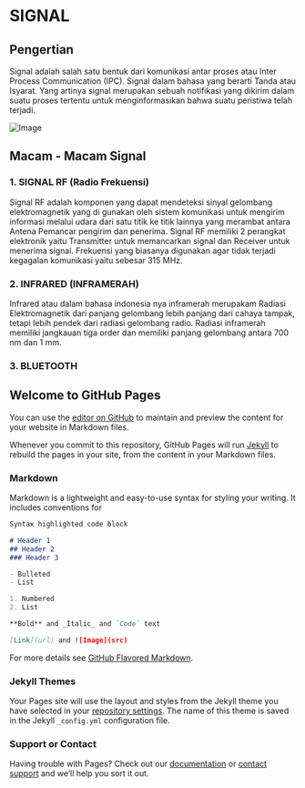 # SIGNAL

## Pengertian
  Signal adalah salah satu bentuk dari komunikasi antar proses atau Inter Process Communication (IPC).
Signal dalam bahasa yang berarti Tanda atau Isyarat. Yang artinya signal merupakan sebuah notifikasi yang
dikirim dalam suatu proses tertentu untuk menginformasikan bahwa suatu peristiwa
telah terjadi.

![Image](images (9))

## Macam - Macam Signal
### 1. SIGNAL RF (Radio Frekuensi)
   Signal RF adalah komponen yang dapat mendeteksi sinyal gelombang elektromagnetik yang di gunakan oleh
sistem komunikasi untuk mengirim informasi melalui udara dari satu titik ke titik lainnya yang merambat
antara Antena Pemancar pengirim dan penerima. Signal RF memiliki 2 perangkat elektronik yaitu Transmitter 
untuk memancarkan signal dan Receiver untuk menerima signal. Frekuensi yang biasanya digunakan agar tidak
terjadi kegagalan komunikasi yaitu sebesar 315 MHz.

### 2. INFRARED (INFRAMERAH)
   Infrared atau dalam bahasa indonesia nya inframerah merupakam Radiasi Elektromagnetik dari panjang
gelombang lebih panjang dari cahaya tampak, tetapi lebih pendek dari radiasi gelombang radio. Radiasi
inframerah memiliki jangkauan tiga order dan memiliki panjang gelombang antara 700 nm dan 1 mm.

### 3. BLUETOOTH
        







## Welcome to GitHub Pages

You can use the [editor on GitHub](https://github.com/Raihana22/Tugas-WAN-SINYAL/edit/gh-pages/index.md) to maintain and preview the content for your website in Markdown files.

Whenever you commit to this repository, GitHub Pages will run [Jekyll](https://jekyllrb.com/) to rebuild the pages in your site, from the content in your Markdown files.

### Markdown

Markdown is a lightweight and easy-to-use syntax for styling your writing. It includes conventions for

```markdown
Syntax highlighted code block

# Header 1
## Header 2
### Header 3

- Bulleted
- List

1. Numbered
2. List

**Bold** and _Italic_ and `Code` text

[Link](url) and ![Image](src)
```

For more details see [GitHub Flavored Markdown](https://guides.github.com/features/mastering-markdown/).

### Jekyll Themes

Your Pages site will use the layout and styles from the Jekyll theme you have selected in your [repository settings](https://github.com/Raihana22/Tugas-WAN-SINYAL/settings). The name of this theme is saved in the Jekyll `_config.yml` configuration file.

### Support or Contact

Having trouble with Pages? Check out our [documentation](https://docs.github.com/categories/github-pages-basics/) or [contact support](https://github.com/contact) and we’ll help you sort it out.
